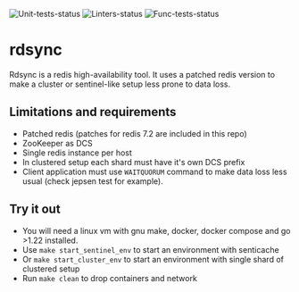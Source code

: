 ![Unit-tests-status](https://github.com/yandex/rdsync/workflows/Unit-tests/badge.svg)
![Linters-status](https://github.com/yandex/rdsync/workflows/Linters/badge.svg)
![Func-tests-status](https://github.com/yandex/rdsync/workflows/Func-tests/badge.svg)

# rdsync

Rdsync is a redis high-availability tool.
It uses a patched redis version to make a cluster or sentinel-like setup less prone to data loss.

## Limitations and requirements

* Patched redis (patches for redis 7.2 are included in this repo)
* ZooKeeper as DCS
* Single redis instance per host
* In clustered setup each shard must have it's own DCS prefix
* Client application must use `WAITQUORUM` command to make data loss less usual (check jepsen test for example).

## Try it out

* You will need a linux vm with gnu make, docker, docker compose and go >1.22 installed.
* Use `make start_sentinel_env` to start an environment with senticache
* Or `make start_cluster_env` to start an environment with single shard of clustered setup
* Run `make clean` to drop containers and network
